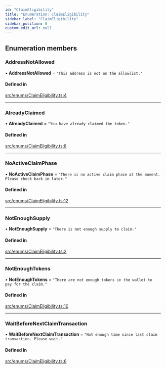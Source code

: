 ```yaml
---
id: "ClaimEligibility"
title: "Enumeration: ClaimEligibility"
sidebar_label: "ClaimEligibility"
sidebar_position: 0
custom_edit_url: null
---
```


## Enumeration members

### AddressNotAllowed

• **AddressNotAllowed** = `"This address is not on the allowlist."`

#### Defined in

[src/enums/ClaimEligibility.ts:4](https://github.com/PrasoonPratham/nftlabs-sdk-ts/blob/ff1ad69/src/enums/ClaimEligibility.ts#L4)

___

### AlreadyClaimed

• **AlreadyClaimed** = `"You have already claimed the token."`

#### Defined in

[src/enums/ClaimEligibility.ts:8](https://github.com/PrasoonPratham/nftlabs-sdk-ts/blob/ff1ad69/src/enums/ClaimEligibility.ts#L8)

___

### NoActiveClaimPhase

• **NoActiveClaimPhase** = `"There is no active claim phase at the moment. Please check back in later."`

#### Defined in

[src/enums/ClaimEligibility.ts:12](https://github.com/PrasoonPratham/nftlabs-sdk-ts/blob/ff1ad69/src/enums/ClaimEligibility.ts#L12)

___

### NotEnoughSupply

• **NotEnoughSupply** = `"There is not enough supply to claim."`

#### Defined in

[src/enums/ClaimEligibility.ts:2](https://github.com/PrasoonPratham/nftlabs-sdk-ts/blob/ff1ad69/src/enums/ClaimEligibility.ts#L2)

___

### NotEnoughTokens

• **NotEnoughTokens** = `"There are not enough tokens in the wallet to pay for the claim."`

#### Defined in

[src/enums/ClaimEligibility.ts:10](https://github.com/PrasoonPratham/nftlabs-sdk-ts/blob/ff1ad69/src/enums/ClaimEligibility.ts#L10)

___

### WaitBeforeNextClaimTransaction

• **WaitBeforeNextClaimTransaction** = `"Not enough time since last claim transaction. Please wait."`

#### Defined in

[src/enums/ClaimEligibility.ts:6](https://github.com/PrasoonPratham/nftlabs-sdk-ts/blob/ff1ad69/src/enums/ClaimEligibility.ts#L6)
